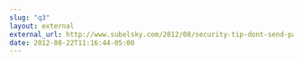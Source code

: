 ```yaml
---
slug: "q3"
layout: external
external_url: http://www.subelsky.com/2012/08/security-tip-dont-send-passwords-over.html?utm_source=wynn
date: 2012-08-22T11:16:44-05:00
---
```


